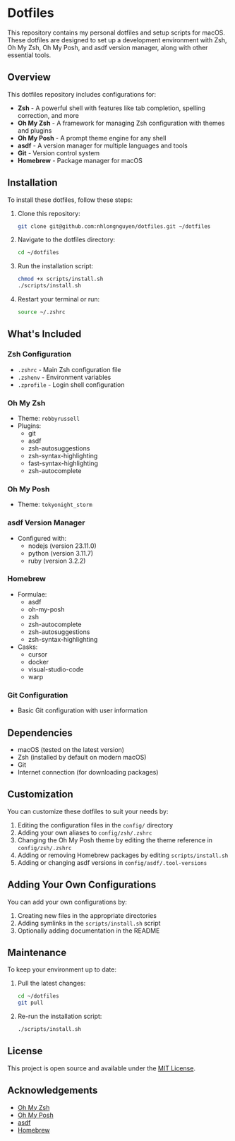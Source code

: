 # Dotfiles

This repository contains my personal dotfiles and setup scripts for macOS. These dotfiles are designed to set up a development environment with Zsh, Oh My Zsh, Oh My Posh, and asdf version manager, along with other essential tools.

## Overview

This dotfiles repository includes configurations for:

- **Zsh** - A powerful shell with features like tab completion, spelling correction, and more
- **Oh My Zsh** - A framework for managing Zsh configuration with themes and plugins
- **Oh My Posh** - A prompt theme engine for any shell
- **asdf** - A version manager for multiple languages and tools
- **Git** - Version control system
- **Homebrew** - Package manager for macOS

## Installation

To install these dotfiles, follow these steps:

1. Clone this repository:

   ```bash
   git clone git@github.com:nhlongnguyen/dotfiles.git ~/dotfiles
   ```

2. Navigate to the dotfiles directory:

   ```bash
   cd ~/dotfiles
   ```

3. Run the installation script:

   ```bash
   chmod +x scripts/install.sh
   ./scripts/install.sh
   ```

4. Restart your terminal or run:
   ```bash
   source ~/.zshrc
   ```

## What's Included

### Zsh Configuration

- `.zshrc` - Main Zsh configuration file
- `.zshenv` - Environment variables
- `.zprofile` - Login shell configuration

### Oh My Zsh

- Theme: `robbyrussell`
- Plugins:
  - git
  - asdf
  - zsh-autosuggestions
  - zsh-syntax-highlighting
  - fast-syntax-highlighting
  - zsh-autocomplete

### Oh My Posh

- Theme: `tokyonight_storm`

### asdf Version Manager

- Configured with:
  - nodejs (version 23.11.0)
  - python (version 3.11.7)
  - ruby (version 3.2.2)

### Homebrew

- Formulae:
  - asdf
  - oh-my-posh
  - zsh
  - zsh-autocomplete
  - zsh-autosuggestions
  - zsh-syntax-highlighting
- Casks:
  - cursor
  - docker
  - visual-studio-code
  - warp

### Git Configuration

- Basic Git configuration with user information

## Dependencies

- macOS (tested on the latest version)
- Zsh (installed by default on modern macOS)
- Git
- Internet connection (for downloading packages)

## Customization

You can customize these dotfiles to suit your needs by:

1. Editing the configuration files in the `config/` directory
2. Adding your own aliases to `config/zsh/.zshrc`
3. Changing the Oh My Posh theme by editing the theme reference in `config/zsh/.zshrc`
4. Adding or removing Homebrew packages by editing `scripts/install.sh`
5. Adding or changing asdf versions in `config/asdf/.tool-versions`

## Adding Your Own Configurations

You can add your own configurations by:

1. Creating new files in the appropriate directories
2. Adding symlinks in the `scripts/install.sh` script
3. Optionally adding documentation in the README

## Maintenance

To keep your environment up to date:

1. Pull the latest changes:

   ```bash
   cd ~/dotfiles
   git pull
   ```

2. Re-run the installation script:
   ```bash
   ./scripts/install.sh
   ```

## License

This project is open source and available under the [MIT License](LICENSE).

## Acknowledgements

- [Oh My Zsh](https://ohmyz.sh/)
- [Oh My Posh](https://ohmyposh.dev/)
- [asdf](https://asdf-vm.com/)
- [Homebrew](https://brew.sh/)
